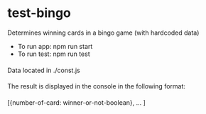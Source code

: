 # test-bingo
Determines winning cards in a bingo game (with hardcoded data)
- To run app: npm run start
- To run test: npm run test
####
Data located in ./const.js
####
The result is displayed in the console in the following format:
####
[{number-of-card: winner-or-not-boolean}, ... ]
